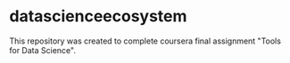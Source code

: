 # datascienceecosystem
This repository was created to complete coursera final assignment "Tools for Data Science".
